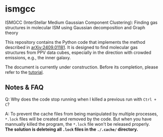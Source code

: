 # ismgcc
ISMGCC (InterStellar Medium Gaussian Component Clustering): Finding gas structures in molecular ISM using Gaussian decomposition and Graph theory

This repository contains the Python code that implements the method described in [arXiv:2409.01181](https://arxiv.org/abs/2409.01181).
It is designed to find molecular gas structures from PPV data cubes, especially in the direction with crowded emissions, e.g., the inner galaxy.

The document is currently under construction.
Before its completion, please refer to the [tutorial](https://github.com/Haoran-Feng/ismgcc/blob/main/example/tutorial.ipynb). 

## Notes & FAQ

Q: Why does the code stop running when I killed a previous run with `Ctrl + C`?

A: To prevent the cache files from being manipulated by multiple processes,  `*.lock` files will be created and removed by the code. 
But when you have mannually killed the program, the `*.lock` file won't be released properly. 
<strong>The solution is deleteing all `.lock` files in the `./.cache/` directory. </strong>

